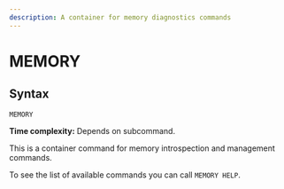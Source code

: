 ```yaml
---
description: A container for memory diagnostics commands
---
```


# MEMORY

## Syntax

    MEMORY 

**Time complexity:** Depends on subcommand.

This is a container command for memory introspection and management commands.

To see the list of available commands you can call `MEMORY HELP`.
